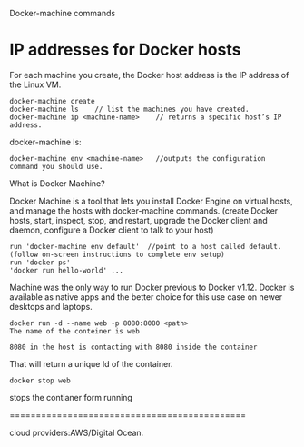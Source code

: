 Docker-machine commands

IP addresses for Docker hosts
=============================
For each machine you create, the Docker host address is the IP address of the Linux VM.

    docker-machine create
    docker-machine ls    // list the machines you have created.
    docker-machine ip <machine-name>    // returns a specific host’s IP address.


docker-machine ls:

    docker-machine env <machine-name>   //outputs the configuration command you should use.


What is Docker Machine?

Docker Machine is a tool that lets you install Docker Engine on virtual hosts, and manage the hosts with docker-machine commands. (create Docker hosts, start, inspect, stop, and restart, upgrade the Docker client and daemon, configure a Docker client to talk to your host)

    run 'docker-machine env default'  //point to a host called default. (follow on-screen instructions to complete env setup)     
    run 'docker ps'
    'docker run hello-world' ...

Machine was the only way to run Docker previous to Docker v1.12. 
Docker is available as native apps and the better choice for this use case on newer desktops and laptops. 


    docker run -d --name web -p 8080:8080 <path>
    The name of the conteiner is web
    
    8080 in the host is contacting with 8080 inside the container
    
That will return a unique Id of the container.

    docker stop web
stops the contianer form running
   

=============================================

cloud providers:AWS/Digital Ocean.
